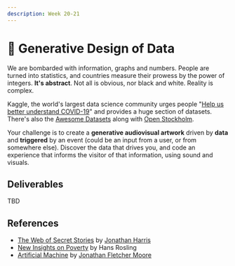 ```yaml
---
description: Week 20-21
---
```


# 🥈 Generative Design of Data

We are bombarded with information, graphs and numbers. People are turned into statistics, and countries measure their prowess by the power of integers. **It's abstract**. Not all is obvious, nor black and white. Reality is complex.

Kaggle, the world's largest data science community urges people "[Help us better understand COVID-19](https://www.kaggle.com/covid19)" and provides a huge section of datasets. There's also the [Awesome Datasets](https://github.com/awesomedata/awesome-public-datasets) along with [Open Stockholm](https://dataportalen.stockholm.se/dataportalen/). 

Your challenge is to create a **generative audiovisual artwork** driven by **data** and **triggered** by an event \(could be an input from a user, or from somewhere else\). Discover the data that drives you, and code an experience that informs the visitor of that information, using sound and visuals.

## Deliverables

TBD

## References

* [The Web of Secret Stories](https://www.ted.com/talks/jonathan_harris_the_web_s_secret_stories) by [Jonathan Harris](http://number27.org/)
* [New Insights on Poverty](https://www.ted.com/talks/hans_rosling_new_insights_on_poverty) by Hans Rosling
* [Artificial Machine](https://www.polygonfuture.com/akm) by [Jonathan Fletcher Moore](https://www.polygonfuture.com/)

